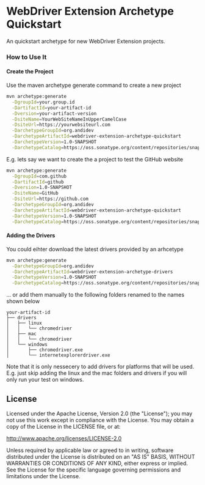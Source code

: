 WebDriver Extension Archetype Quickstart
===================

An quickstart archetype for new WebDriver Extension projects.

### How to Use It

#### Create the Project
Use the maven archetype generate command to create a new project 
```sh
mvn archetype:generate                                                                             \
  -DgroupId=your.group.id                                                                        \
  -DartifactId=your-artifact-id                                                                    \
  -Dversion=your-artifact-version                                                                  \
  -DsiteName=YourWebSiteNameInUpperCamelCase                                                       \
  -DsiteUrl=https://yourwebsiteurl.com                                                             \
  -DarchetypeGroupId=org.andidev                                                                   \
  -DarchetypeArtifactId=webdriver-extension-archetype-quickstart                                   \
  -DarchetypeVersion=1.0-SNAPSHOT                                                                  \
  -DarchetypeCatalog=https://oss.sonatype.org/content/repositories/snapshots/archetype-catalog.xml
```

E.g. lets say we want to create the a project to test the GitHub website

```sh
mvn archetype:generate                                                                             \
  -DgroupId=com.github                                                                             \
  -DartifactId=github                                                                              \
  -Dversion=1.0-SNAPSHOT                                                                           \
  -DsiteName=GitHub                                                                                \
  -DsiteUrl=https://github.com                                                                     \
  -DarchetypeGroupId=org.andidev                                                                   \
  -DarchetypeArtifactId=webdriver-extension-archetype-quickstart                                   \
  -DarchetypeVersion=1.0-SNAPSHOT                                                                  \
  -DarchetypeCatalog=https://oss.sonatype.org/content/repositories/snapshots/archetype-catalog.xml
```

#### Adding the Drivers
You could eihter download the latest drivers provided by an arhcetype
```sh
mvn archetype:generate                                                                             \
  -DarchetypeGroupId=org.andidev                                                                   \
  -DarchetypeArtifactId=webdriver-extension-archetype-drivers                                      \
  -DarchetypeVersion=1.0-SNAPSHOT                                                                  \
  -DarchetypeCatalog=https://oss.sonatype.org/content/repositories/snapshots/archetype-catalog.xml
```
... or add them manually to the following folders renamed to the names shown below
```
your-artifact-id
├── drivers
│   ├── linux
│   │   └── chromedriver
│   ├── mac
│   │   └── chromedriver
│   └── windows
│       ├── chromedriver.exe
│       └── internetexplorerdriver.exe
```
Note that it is only nessecery to add drivers for platforms that will be used. E.g. just skip adding the linux and the mac folders and drivers if you will only run your test on windows.

## License

Licensed under the Apache License, Version 2.0 (the "License");
you may not use this work except in compliance with the License.
You may obtain a copy of the License in the LICENSE file, or at:

   http://www.apache.org/licenses/LICENSE-2.0

Unless required by applicable law or agreed to in writing, software
distributed under the License is distributed on an "AS IS" BASIS,
WITHOUT WARRANTIES OR CONDITIONS OF ANY KIND, either express or implied.
See the License for the specific language governing permissions and
limitations under the License.
